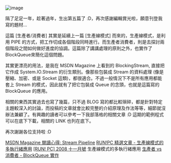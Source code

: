![image](/images/2010-04-05-run-pc-2010-april-producer-vs-consumer-threading-supply-demand-problems/image_9.png)

隔了足足一年，趁著過年，生出第五篇了 :D，再次感謝編輯賞光啦，願意刊登我寫的題材...

這篇 [生產者/消費者] 其實是延續上一篇 [生產線模式] 而來的，生產線模式，是利用 PIPE 的方式，把工作切成各個階段同時進行。而生產者消費者，則是去探討兩個階段之間如何做好進度的協調。這篇除了講講處理的原則之外，也實作了BlockQueue來簡化這個問題。

其實更漂亮的用法，是我在 MSDN Magazine 上看到的 BlockingStream, 直接把它作成 System.IO.Stream 的衍生類別。像那些包裝成 Stream 的資料處理 (像是壓縮、加密、或是 Socket 這類)，都很適合。不過一般情況下不是所有應用都能套上 Stream 的模式，因此就有了把它包裝成 Queue 的念頭，也就是這篇寫的 BlockQueue 的應用。

相關的東西其實過去也寫了幾篇，只不過 BLOG 寫的都比較瑣碎，都是針對特定主題較深入的討論，而投稿的文章就會比較完整的介紹原理及作法等等，細節就沒辦法兼顧了。有興趣的讀者可以參考一下我部落格的相關文章 :D 這期的範例程式可以在底下下載，相關的 LINK 也列在底下。

再次謝謝各位支持啦 :D

[MSDN Magazine 閱讀心得: Stream Pipeline](http://columns.chicken-house.net/post/MSDN-Magazine-e996b1e8ae80e5bf83e5be97-Stream-Pipeline.aspx)
[RUN!PC 精選文章 - 生產線模式的多執行緒應用](http://columns.chicken-house.net/post/RUN!PC-e7b2bee981b8e69687e7aba0-e7949fe794a2e7b79ae6a8a1e5bc8fe79a84e5a49ae59fb7e8a18ce7b792e68789e794a8.aspx)
[[RUN! PC] 2008 十一月號](http://columns.chicken-house.net/post/RUNPC-2008-11.aspx) 生產線模式的多執行緒應用
[生產者 vs 消費者 - BlockQueue 實作](http://columns.chicken-house.net/post/e7949fe794a2e88085-vs-e6b688e8b2bbe88085-BlockQueue-e5afa6e4bd9c.aspx)